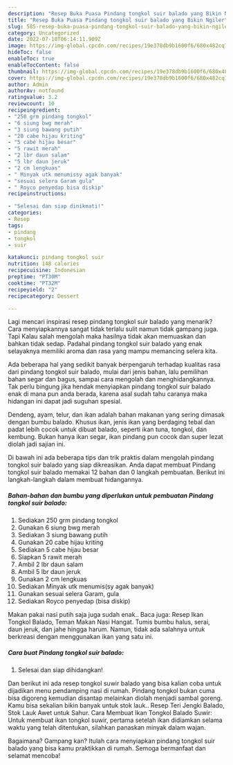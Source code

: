 ```yaml
---
description: "Resep Buka Puasa Pindang tongkol suir balado yang Bikin Ngiler"
title: "Resep Buka Puasa Pindang tongkol suir balado yang Bikin Ngiler"
slug: 585-resep-buka-puasa-pindang-tongkol-suir-balado-yang-bikin-ngiler
category: Uncategorized
date: 2022-07-10T06:14:11.909Z
image: https://img-global.cpcdn.com/recipes/19e378db9b1600f6/680x482cq70/pindang-tongkol-suir-balado-foto-resep-utama.jpg
hideToc: false
enableToc: true
enableTocContent: false
thumbnail: https://img-global.cpcdn.com/recipes/19e378db9b1600f6/680x482cq70/pindang-tongkol-suir-balado-foto-resep-utama.jpg
cover: https://img-global.cpcdn.com/recipes/19e378db9b1600f6/680x482cq70/pindang-tongkol-suir-balado-foto-resep-utama.jpg
author: Admin
authorAv: notfound
ratingvalue: 3.2
reviewcount: 10
recipeingredient:
- "250 grm pindang tongkol"
- "6 siung bwg merah"
- "3 siung bawang putih"
- "20 cabe hijau kriting"
- "5 cabe hijau besar"
- "5 rawit merah"
- "2 lbr daun salam"
- "5 lbr daun jeruk"
- "2 cm lengkuas"
- " Minyak utk menumissy agak banyak"
- "sesuai selera Garam gula"
- " Royco penyedap bisa diskip"
recipeinstructions:

- "Selesai dan siap dinikmati!"
categories:
- Resep
tags:
- pindang
- tongkol
- suir

katakunci: pindang tongkol suir 
nutrition: 148 calories
recipecuisine: Indonesian
preptime: "PT30M"
cooktime: "PT32M"
recipeyield: "2"
recipecategory: Dessert

---
```



Lagi mencari inspirasi resep pindang tongkol suir balado yang menarik? Cara menyiapkannya sangat tidak terlalu sulit namun tidak gampang juga. Tapi Kalau salah mengolah maka hasilnya tidak akan memuaskan dan bahkan tidak sedap. Padahal pindang tongkol suir balado yang enak selayaknya memiliki aroma dan rasa yang mampu memancing selera kita.


Ada beberapa hal yang sedikit banyak berpengaruh terhadap kualitas rasa dari pindang tongkol suir balado, mulai dari jenis bahan, lalu pemilihan bahan segar dan bagus, sampai cara mengolah dan menghidangkannya. Tak perlu bingung jika hendak menyiapkan pindang tongkol suir balado enak di mana pun anda berada, karena asal sudah tahu caranya maka hidangan ini dapat jadi suguhan spesial.

Dendeng, ayam, telur, dan ikan adalah bahan makanan yang sering dimasak dengan bumbu balado. Khusus ikan, jenis ikan yang berdaging tebal dan padat lebih cocok untuk dibuat balado, seperti ikan tuna, tongkol, dan kembung. Bukan hanya ikan segar, ikan pindang pun cocok dan super lezat diolah jadi sajian ini.


Di bawah ini ada beberapa tips dan trik praktis dalam mengolah pindang tongkol suir balado yang siap dikreasikan. Anda dapat membuat Pindang tongkol suir balado memakai 12 bahan dan 0 langkah pembuatan. Berikut ini langkah-langkah dalam membuat hidangannya.

<!--inarticleads1-->

##### Bahan-bahan dan bumbu yang diperlukan untuk pembuatan Pindang tongkol suir balado:

1. Sediakan 250 grm pindang tongkol
1. Gunakan 6 siung bwg merah
1. Sediakan 3 siung bawang putih
1. Gunakan 20 cabe hijau kriting
1. Sediakan 5 cabe hijau besar
1. Siapkan 5 rawit merah
1. Ambil 2 lbr daun salam
1. Ambil 5 lbr daun jeruk
1. Gunakan 2 cm lengkuas
1. Sediakan  Minyak utk menumis(sy agak banyak)
1. Gunakan sesuai selera Garam, gula
1. Sediakan  Royco penyedap (bisa diskip)


Makan pakai nasi putih saja juga sudah enak.. Baca juga: Resep Ikan Tongkol Balado, Teman Makan Nasi Hangat. Tumis bumbu halus, serai, daun jeruk, dan jahe hingga harum. Namun, tidak ada salahnya untuk berkreasi dengan menggunakan ikan yang satu ini. 

<!--inarticleads2-->

##### Cara buat Pindang tongkol suir balado:


1. Selesai dan siap dihidangkan!

Dan berikut ini ada resep tongkol suwir balado yang bisa kalian coba untuk dijadikan menu pendamping nasi di rumah. Pindang tongkol bukan cuma bisa digoreng kemudian disantap melainkan diolah menjadi sambal goreng. Kamu bisa sekalian bikin banyak untuk stok lauk.. Resep Teri Jengki Balado, Stok Lauk Awet untuk Sahur. Cara Membuat Ikan Tongkol Balado Suwir: Untuk membuat ikan tongkol suwir, pertama setelah ikan didiamkan selama waktu yang telah ditentukan, silahkan panaskan minyak dalam wajan. 

Bagaimana? Gampang kan? Itulah cara menyiapkan pindang tongkol suir balado yang bisa kamu praktikkan di rumah. Semoga bermanfaat dan selamat mencoba!

